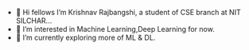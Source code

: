 - 👋 Hi fellows I’m Krishnav Rajbangshi, a student of CSE branch at NIT SILCHAR...
- 👀 I’m interested in Machine Learning,Deep Learning for now.
- 🌱 I’m currently exploring more of ML & DL. 
